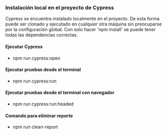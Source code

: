 ### Instalación local en el proyecto de Cypress

Cypress se encuentra instalado localmente en el proyecto. De esta forma puede ser clonado y ejecutado en cualquier otra máquina
sin preocuparse por la configuración global. Con solo hacer 'npm install' se puede tener todas las dependencias correctas. 

#### Ejecutar Cypress 
- npm run cypress:open

#### Ejecutar pruebas desde el terminal
- npm run cypress:run

#### Ejecutar pruebas desde el terminal con navegador
- npm run cypress:run:headed

#### Comando para eliminar reporte
- npm run clean-report
